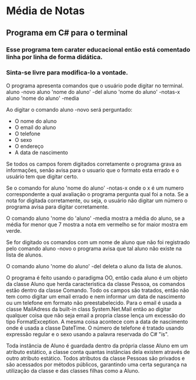 # Média de Notas
## Programa em C# para o terminal

### Esse programa tem carater educacional então está comentado linha por linha de forma didática. 
### Sinta-se livre para modifica-lo a vontade.

O programa apresenta comandos que o usuário pode digitar no terminal.
aluno -novo 
aluno 'nome do aluno' -del
aluno 'nome do aluno' -notas-x
aluno 'nome do aluno' -media

Ao digitar o comando aluno -novo será perguntado:
- O nome do aluno
- O email do aluno
- O telefone
- O sexo
- O endereço
- A data de nascimento

Se todos os campos forem digitados corretamente o programa grava as informações, senão avisa para o usuario que o formato esta errado e o usuário tem que digitar certo.

Se o comando for aluno 'nome do aluno' -notas-x onde o x é um numero correspondente a qual avaliação o programa pergunta qual foi a nota.
Se a nota for digitada corretamente, ou seja, o usuário não digitar um número o programa avisa para digitar corretamente.

O comando aluno 'nome do 'aluno' -media mostra a média do aluno, se a média for menor que 7 mostra a nota em vermelho se for maior mostra em verde.

Se for digitado os comandos com um nome de aluno que não foi registrado pelo comando aluno -novo o programa avisa que tal aluno não existe na lista de alunos.

O comando aluno 'nome do aluno' -del deleta o aluno da lista de alunos.

O programa é feito usando o paradigma OO, então cada aluno é um objeto da classe Aluno que herda caracteristica da classe Pessoa, os comandos estão dentro da classe Comando.
Todo os campos são tratados, então não tem como digitar um email errado e nem informar um data de nascimento ou um telefone em formato não preestabelecido.
Para o email é usada a classe MailAdress da built-in class System.Net.Mail então ao digitar qualquer coisa que não seja email a propria classe lença um excessão do tipo FormatException.
A mesma coisa acontece com a data de nascimento onde é usada a classe DateTime.
O número de telefone é tratado usando expressão regular e o sexo usando a palavra reservada do C# "is".

Toda instância de Aluno é guardada dentro da própria classe Aluno em um atributo estático, a classe conta quantas instâncias dela existem através de outro atributo estático.
Todos atributos da classe Pessoas são privados e são acessados por métodos públicos, garantindo uma certa segurança na utilização da classe e das classes filhas como a Aluno.
